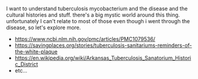 I want to understand tuberculosis mycobacterium and the disease and the cultural histories and stuff. there's a big mystic world around this thing. unfortunately I can't relate to most of those even though i went through the disease, so let's explore more. 

- https://www.ncbi.nlm.nih.gov/pmc/articles/PMC1079536/
- https://savingplaces.org/stories/tuberculosis-sanitariums-reminders-of-the-white-plaque
- https://en.wikipedia.org/wiki/Arkansas_Tuberculosis_Sanatorium_Historic_District
- etc...